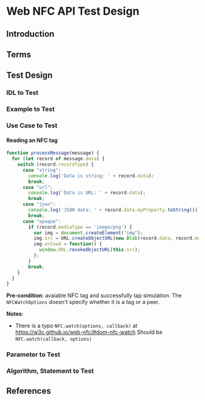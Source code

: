 # Web NFC API Test Design

## Introduction

## Terms

## Test Design

### IDL to Test


### Example to Test


### Use Case to Test

#### Reading an NFC tag

```js
function processMessage(message) {
  for (let record of message.data) {
    switch (record.recordType) {
      case "string":
        console.log('Data is string: ' + record.data);
        break;
      case "url":
        console.log('Data is URL: ' + record.data);
        break;
      case "json":
        console.log('JSON data: ' + record.data.myProperty.toString());
        break;
      case "opaque":
        if (record.mediaType == 'image/png') {
          var img = document.createElement("img");
          img.src = URL.createObjectURL(new Blob(record.data, record.mediaType));
          img.onload = function() {
            window.URL.revokeObjectURL(this.src);
          };
        }
        break;
    }
  }
}
```

**Pre-condition**: avaiable NFC tag and successfully tap simulation. The
`NFCWatchOptions` doesn't specify whether it is a tag or a peer.

**Notes**:

* There is a typo `NFC.watch(options, callback)` at
  https://w3c.github.io/web-nfc/#dom-nfc-watch
  Should be `NFC.watch(callback, options)`

### Parameter to Test


### Algorithm, Statement to Test


## References